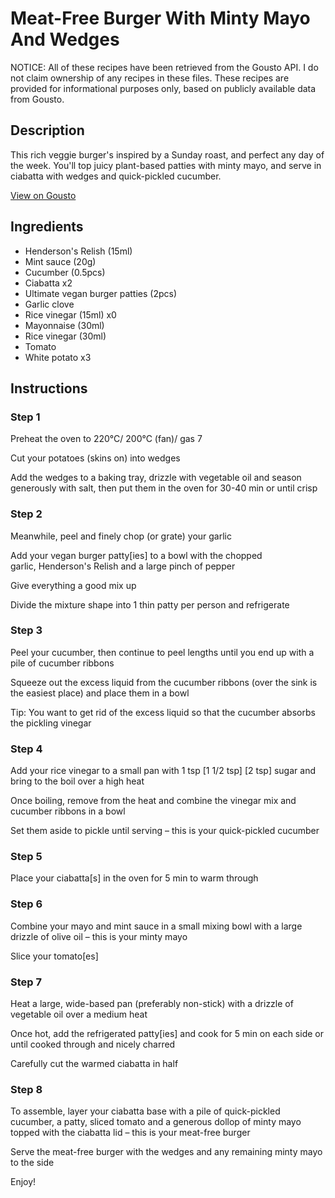 # Meat-Free Burger With Minty Mayo And Wedges

NOTICE: All of these recipes have been retrieved from the Gousto API. I do not claim ownership of any recipes in these files. These recipes are provided for informational purposes only, based on publicly available data from Gousto.

## Description

This rich veggie burger's inspired by a Sunday roast, and perfect any day of the week. You'll top juicy plant-based patties with minty mayo, and serve in ciabatta with wedges and quick-pickled cucumber. 

[View on Gousto](https://www.gousto.co.uk/recipes/cookbook/meat-free-burger-with-minty-mayo-chips)

## Ingredients

- Henderson's Relish (15ml)
- Mint sauce (20g)
- Cucumber (0.5pcs)
- Ciabatta x2
- Ultimate vegan burger patties (2pcs)
- Garlic clove
- Rice vinegar (15ml) x0
- Mayonnaise (30ml)
- Rice vinegar (30ml)
- Tomato
- White potato x3

## Instructions


### Step 1

Preheat the oven to 220°C/ 200°C (fan)/ gas 7

Cut your potatoes (skins on) into wedges

Add the wedges to a baking tray, drizzle with vegetable oil and season generously with salt, then put them in the oven for 30-40 min or until crisp


### Step 2

Meanwhile, peel and finely chop (or grate) your garlic

Add your vegan burger patty[ies] to a bowl with the chopped garlic, Henderson's Relish and a large pinch of pepper

Give everything a good mix up

Divide the mixture shape into 1 thin patty per person and refrigerate


### Step 3

Peel your cucumber, then continue to peel lengths until you end up with a pile of cucumber ribbons

Squeeze out the excess liquid from the cucumber ribbons (over the sink is the easiest place) and place them in a bowl

Tip: You want to get rid of the excess liquid so that the cucumber absorbs the pickling vinegar


### Step 4

Add your rice vinegar to a small pan with 1 tsp <span class="text-purple">[1 1/2 tsp]</span> <span class="text-danger">[2 tsp]</span> sugar and bring to the boil over a high heat

Once boiling, remove from the heat and combine the vinegar mix and cucumber ribbons in a bowl

Set them aside to pickle until serving – this is your quick-pickled cucumber


### Step 5

Place your ciabatta[s] in the oven for 5 min to warm through


### Step 6

Combine your mayo and mint sauce in a small mixing bowl with a large drizzle of olive oil – this is your minty mayo

Slice your tomato[es]


### Step 7

Heat a large, wide-based pan (preferably non-stick) with a drizzle of vegetable oil over a medium heat

Once hot, add the refrigerated patty[ies] and cook for 5 min on each side or until cooked through and nicely charred

Carefully cut the warmed ciabatta in half

### Step 8

To assemble, layer your ciabatta base with a pile of quick-pickled cucumber, a patty, sliced tomato and a generous dollop of minty mayo topped with the ciabatta lid – this is your meat-free burger

Serve the meat-free burger with the wedges and any remaining minty mayo to the side

Enjoy!

